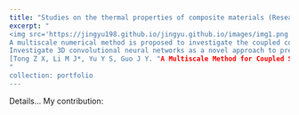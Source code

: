 ```yaml
---
title: "Studies on the thermal properties of composite materials (Research Assistant)"
excerpt: "
<img src='https://jingyu198.github.io/jingyu.github.io/images/img1.png'><img src='https://jingyu198.github.io/jingyu.github.io/images/img2.png'><br/>
A multiscale numerical method is proposed to investigate the coupled conduction-radiation heat transfer in C/SiC composites, which can significantly reduce the computational time of reconstructing temperature and radiation intensity fields while ensuring the computational accuracy.<br/>
Investigate 3D convolutional neural networks as a novel approach to predict thermal properties. The networks learn the mapping from sophisticated material microstructures with phase-property, to effective properties at macro-level.<br/>
[Tong Z X, Li M J*, Yu Y S, Guo J Y. "A Multiscale Method for Coupled Steady-State Heat Conduction and Radiative Transfer Equations in Composite Materials", Journal of Heat Transfer, 2021.](https://jingyu198.github.io/jingyu.github.io/files/paper2.pdf)
"
collection: portfolio
---
```

Details...
My contribution: 
